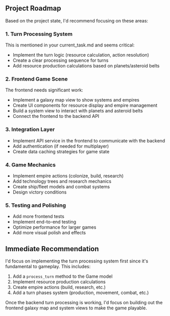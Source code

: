 ## Project Roadmap

Based on the project state, I'd recommend focusing on these areas:

### 1. Turn Processing System
This is mentioned in your current_task.md and seems critical:
- Implement the turn logic (resource calculation, action resolution)
- Create a clear processing sequence for turns
- Add resource production calculations based on planets/asteroid belts

### 2. Frontend Game Scene
The frontend needs significant work:
- Implement a galaxy map view to show systems and empires
- Create UI components for resource display and empire management
- Build a system view to interact with planets and asteroid belts
- Connect the frontend to the backend API

### 3. Integration Layer
- Implement API service in the frontend to communicate with the backend
- Add authentication (if needed for multiplayer)
- Create data caching strategies for game state

### 4. Game Mechanics
- Implement empire actions (colonize, build, research)
- Add technology trees and research mechanics
- Create ship/fleet models and combat systems
- Design victory conditions

### 5. Testing and Polishing
- Add more frontend tests
- Implement end-to-end testing
- Optimize performance for larger games
- Add more visual polish and effects

## Immediate Recommendation

I'd focus on implementing the turn processing system first since it's fundamental to gameplay. This includes:

1. Add a `process_turn` method to the Game model
2. Implement resource production calculations
3. Create empire actions (build, research, etc.)
4. Add a turn phases system (production, movement, combat, etc.)

Once the backend turn processing is working, I'd focus on building out the frontend galaxy map and system views to make the game playable.